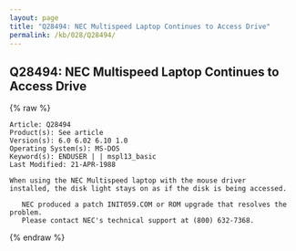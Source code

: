 ```yaml
---
layout: page
title: "Q28494: NEC Multispeed Laptop Continues to Access Drive"
permalink: /kb/028/Q28494/
---
```


## Q28494: NEC Multispeed Laptop Continues to Access Drive

{% raw %}

	Article: Q28494
	Product(s): See article
	Version(s): 6.0 6.02 6.10 1.0
	Operating System(s): MS-DOS
	Keyword(s): ENDUSER | | mspl13_basic
	Last Modified: 21-APR-1988
	
	When using the NEC Multispeed laptop with the mouse driver
	installed, the disk light stays on as if the disk is being accessed.
	
	   NEC produced a patch INIT059.COM or ROM upgrade that resolves the
	problem.
	   Please contact NEC's technical support at (800) 632-7368.

{% endraw %}

